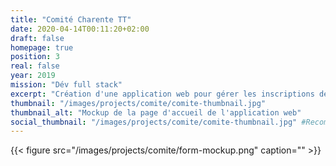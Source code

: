 ```yaml
---
title: "Comité Charente TT"
date: 2020-04-14T00:11:20+02:00
draft: false
homepage: true
position: 3
real: false
year: 2019
mission: "Dév full stack"
excerpt: "Création d'une application web pour gérer les inscriptions des pongistes charentais aux compétitions individuelles."
thumbnail: "/images/projects/comite/comite-thumbnail.jpg"
thumbnail_alt: "Mockup de la page d'accueil de l'application web"
social_thumbnail: "/images/projects/comite/comite-thumbnail.jpg" #Recommended 1200*628
---
```

{{< figure src="/images/projects/comite/form-mockup.png" caption="" >}}